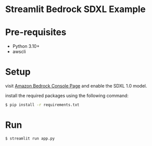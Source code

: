 # Streamlit Bedrock SDXL Example

# Pre-requisites

- Python 3.10+
- awscli

# Setup

visit [Amazon Bedrock Console Page](https://us-east-1.console.aws.amazon.com/bedrock/home?region=us-east-1#/modelaccess) and enable the SDXL 1.0 model.

install the required packages using the following command:

```bash
$ pip install -r requirements.txt
```

# Run

```bash
$ streamlit run app.py
```
